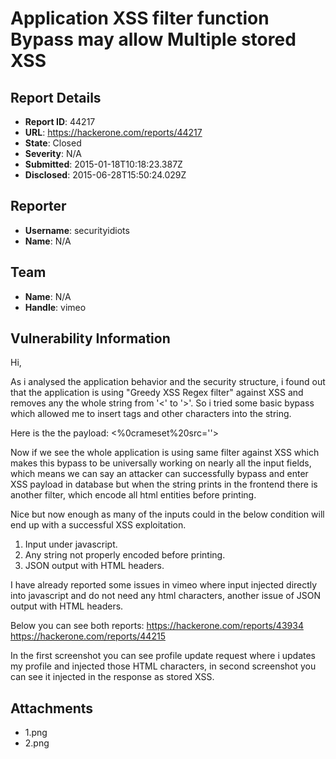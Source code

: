 # Application XSS filter function Bypass may allow Multiple stored XSS

## Report Details
- **Report ID**: 44217
- **URL**: https://hackerone.com/reports/44217
- **State**: Closed
- **Severity**: N/A
- **Submitted**: 2015-01-18T10:18:23.387Z
- **Disclosed**: 2015-06-28T15:50:24.029Z

## Reporter
- **Username**: securityidiots
- **Name**: N/A

## Team
- **Name**: N/A
- **Handle**: vimeo

## Vulnerability Information
Hi,

As i analysed the application behavior and the security structure, i found out that the application is using "Greedy XSS Regex filter" against XSS and removes any the whole string from '<' to '>'. So i tried some basic bypass which allowed me to insert tags and other characters into the string.

Here is the the payload:
<%0crameset%20src=''> 

Now if we see the whole application is using same filter against XSS which makes this bypass to be universally working on nearly all the input fields, which means we can say an attacker can successfully bypass and enter XSS payload in database but when the string prints in the frontend there is another filter, which encode all html entities before printing.

Nice but now enough as many of the inputs could in the below condition will end up with a successful XSS exploitation.
1. Input under javascript.
2. Any string not properly encoded before printing.
3. JSON output with HTML headers.

I have already reported some issues in vimeo where input injected directly into javascript and do not need any html characters, another issue of JSON output with HTML headers. 

Below you can see both reports:
https://hackerone.com/reports/43934
https://hackerone.com/reports/44215

In the first screenshot you can see profile update request where i updates my profile and injected those HTML characters, in second screenshot you can see it injected in the response as stored XSS.

## Attachments
- 1.png
- 2.png
